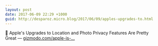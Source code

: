 ```yaml
---
layout: post
date: 2017-06-09 22:29 +1000
guid: http://desparoz.micro.blog/2017/06/09/apples-upgrades-to.html
---
```

🔗 Apple's Upgrades to Location and Photo Privacy Features Are Pretty Great — [gizmodo.com/apple-is-...](http://gizmodo.com/apple-is-upgrading-location-and-photo-privacy-features-1795907968?IR=T)
